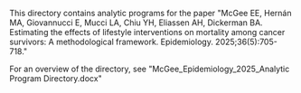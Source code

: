 This directory contains analytic programs for the paper "McGee EE, Hernán MA, Giovannucci E, Mucci LA, Chiu YH, Eliassen AH, Dickerman BA. Estimating the effects of lifestyle interventions on mortality among cancer survivors: A methodological framework. Epidemiology. 2025;36(5):705-718."

For an overview of the directory, see "McGee_Epidemiology_2025_Analytic Program Directory.docx"
